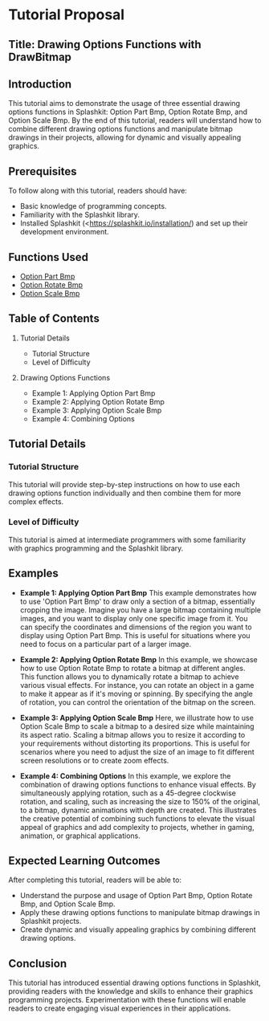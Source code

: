 # Tutorial Proposal

## Title: Drawing Options Functions with DrawBitmap

## Introduction

This tutorial aims to demonstrate the usage of three essential drawing options functions in Splashkit: Option Part Bmp, Option Rotate Bmp, and Option Scale Bmp. By the end of this tutorial, readers will understand how to combine different drawing options functions and manipulate bitmap drawings in their projects, allowing for dynamic and visually appealing graphics.

## Prerequisites

To follow along with this tutorial, readers should have:

- Basic knowledge of programming concepts.
- Familiarity with the Splashkit library.
- Installed Splashkit (<<https://splashkit.io/installation/>) and set up their development   environment.

## Functions Used

- [Option Part Bmp](https://splashkit.io/api/graphics/#option-part-bmp)
- [Option Rotate Bmp](https://splashkit.io/api/graphics/#option-rotate-bmp)
- [Option Scale Bmp](https://splashkit.io/api/graphics/#option-scale-bmp)

## Table of Contents

1. Tutorial Details
    - Tutorial Structure
    - Level of Difficulty

2. Drawing Options Functions
    - Example 1: Applying Option Part Bmp
    - Example 2: Applying Option Rotate Bmp
    - Example 3: Applying Option Scale Bmp
    - Example 4: Combining Options

## Tutorial Details

### Tutorial Structure

This tutorial will provide step-by-step instructions on how to use each drawing options function individually and then combine them for more complex effects.

### Level of Difficulty

This tutorial is aimed at intermediate programmers with some familiarity with graphics programming and the Splashkit library.

## Examples

- **Example 1: Applying Option Part Bmp**
  This example demonstrates how to use 'Option Part Bmp' to draw only a section of a bitmap, essentially cropping the image. Imagine you have a large bitmap containing multiple images, and you want to display only one specific image from it. You can specify the coordinates and dimensions of the region you want to display using Option Part Bmp. This is useful for situations where you need to focus on a particular part of a larger image.

- **Example 2: Applying Option Rotate Bmp**
  In this example, we showcase how to use Option Rotate Bmp to rotate a bitmap at different angles. This function allows you to dynamically rotate a bitmap to achieve various visual effects. For instance, you can rotate an object in a game to make it appear as if it's moving or spinning. By specifying the angle of rotation, you can control the orientation of the bitmap on the screen.

- **Example 3: Applying Option Scale Bmp**
  Here, we illustrate how to use Option Scale Bmp to scale a bitmap to a desired size while maintaining its aspect ratio. Scaling a bitmap allows you to resize it according to your requirements without distorting its proportions. This is useful for scenarios where you need to adjust the size of an image to fit different screen resolutions or to create zoom effects.

- **Example 4: Combining Options**
  In this example, we explore the combination of drawing options functions to enhance visual effects. By simultaneously applying rotation, such as a 45-degree clockwise rotation, and scaling, such as increasing the size to 150% of the original, to a bitmap, dynamic animations with depth are created. This illustrates the creative potential of combining such functions to elevate the visual appeal of graphics and add complexity to projects, whether in gaming, animation, or graphical applications.

## Expected Learning Outcomes

After completing this tutorial, readers will be able to:

- Understand the purpose and usage of Option Part Bmp, Option Rotate Bmp, and Option Scale Bmp.
- Apply these drawing options functions to manipulate bitmap drawings in Splashkit projects.
- Create dynamic and visually appealing graphics by combining different drawing options.

## Conclusion

This tutorial has introduced essential drawing options functions in Splashkit, providing readers with the knowledge and skills to enhance their graphics programming projects. Experimentation with these functions will enable readers to create engaging visual experiences in their applications.
